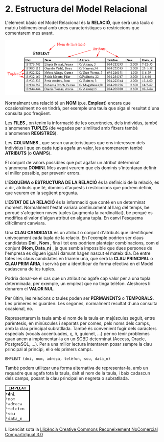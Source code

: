 # 2. Estructura del Model Relacional

L'element bàsic del Model Relacional és la **RELACIÓ**, que serà una taula o
matriu bidimensional amb unes característiques o restriccions que comentarem
mes avant.

![](T3_2_1_2.png)





Normalment una relació té un **NOM** (p.e. **Empleat**) encara que
ocasionalment no en tindrà, per exemple una taula que siga el resultat d'una
consulta poc freqüent.



Les **FILES** , on tenim la informació de les ocurrències, dels individus,
també s'anomenen **TUPLES** (de vegades per similitud amb fitxers també
s'anomenen **REGISTRES**).



Les **COLUMNES** , que seran característiques que ens interessen dels
individus i que en cada tupla agafa un valor, les anomenarem també
**ATRIBUTS** (o **CAMPS**).



El conjunt de valors possibles que pot agafar un atribut determinat s'anomena
**DOMINI**. Mes avant veurem que els dominis s'intentaran definir el millor
possible, per prevenir errors.



L'**ESQUEMA o ESTRUCTURA DE LA RELACIÓ** és la definició de la relació, és a
dir, atributs que té, dominis d'aquests i restriccions que podrem definir,
que veurem en la següent pregunta.



L'**ESTAT DE LA RELACIÓ** és la informació que conté en un determinat moment.
Normalment l'estat variara contínuament al llarg del temps, be perquè
s'afegeixen noves tuples (augmenta la cardinalitat), be perquè es modifica el
valor d'algun atribut en alguna tupla. En canvi l'esquema difícilment
canviara.



Una **CLAU CANDIDATA** és un atribut o conjunt d'atributs que identifiquen
unívocament cada tupla de la relació. En l'exemple podrien ser claus
candidates **Dni** , **Nom** , fins i tot ens podríem plantejar combinacions,
com el conjunt **(Nom, Data_n)** , ja que sembla impossible que dues persones
de l'empresa es diguen igual i damunt hagen nascut el mateix dia. De entre
totes les claus candidates en triarem una, que serà la **CLAU PRINCIPAL** o
**CLAU PRIM ÀRIA**, i servirà per a identificar de forma efectiva en el Model
cadascuna de les tuples.



Podria donar-se el cas que un atribut no agafe cap valor per a una tupla
determinada, per exemple, un empleat que no tinga telèfon. Aleshores li
donarem el **VALOR NUL**.



Per últim, les relacions o taules poden ser **PERMANENTS** o **TEMPORALS**.
Les primeres es guarden. Les segones, normalment resultat d'una consulta
ocasional, no.



Representarem la taula amb el nom de la taula en majúscules seguit, entre
parèntesis, en minúscules i separats per comes, pels noms dels camps, amb la
clau principal subratllada. També és convenient fugir dels caràcters especials
(vocals accentuades, ç, ñ, guionet, ...) per no tenir problemes quan anem a
implementar-la en un SGBD determinat (Access, Oracle, PostgreSQL, ...). Per a
una millor lectura intentarem posar sempre la clau principal al principi, el o
els primers camps.
```
EMPLEAT (dni, nom, adreça, telèfon, sou, data_n)
```
També podem utilitzar una forma alternativa de representar-la, amb un requadre
que agafa tota la taula, dalt el nom de la taula, i baix cadascun dels camps,
posant la clau principal en negreta o subratllada.

![](T3_2_2.png)



Llicenciat sota la  [Llicència Creative Commons Reconeixement NoComercial
CompartirIgual 3.0](http://creativecommons.org/licenses/by-nc-sa/3.0/)

